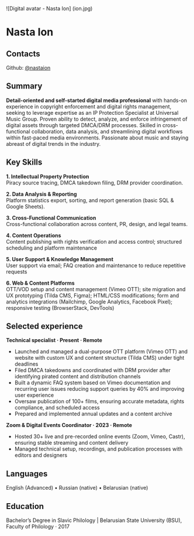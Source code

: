 ![Digital avatar - Nasta Ion] (ion.jpg)

# Nasta Ion

## Contacts
Github: [@nastaion](http://github.com/nastaion/)

## Summary 

__Detail-oriented and self-started digital media professional__ with hands-on experience in copyright enforcement and digital rights management, seeking to leverage expertise as an IP Protection Specialist at Universal Music Group. Proven ability to detect, analyze, and enforce infringement of digital assets through targeted DMCA/DRM processes. Skilled in cross-functional collaboration, data analysis, and streamlining digital workflows within fast-paced media environments. Passionate about music and staying abreast of digital trends in the industry.

## Key Skills
__1. Intellectual Property Protection__  
Piracy source tracing, DMCA takedown filing, DRM provider coordination.

__2. Data Analysis & Reporting__  
Platform statistics export, sorting, and report generation (basic SQL & Google Sheets).

__3. Cross-Functional Communication__  
Cross-functional collaboration across content, PR, design, and legal teams.

__4. Content Operations__  
Сontent publishing with rights verification and access control; structured scheduling and platform maintenance

__5. User Support & Knowledge Management__  
User support via email; FAQ creation and maintenance to reduce repetitive requests

__6. Web & Content Platforms__  
OTT/VOD setup and content management (Vimeo OTT); site migration and UX prototyping (Tilda CMS, Figma); HTML/CSS modifications; form and analytics integrations (Mailchimp, Google Analytics, Facebook Pixel); responsive testing (BrowserStack, DevTools)

## Selected experience

__Technical specialist · Present · Remote__  
+ Launched and managed a dual-purpose OTT platform (Vimeo OTT) and website with custom UX and content structure (Tilda CMS) under tight deadlines
+ Filed DMCA takedowns and coordinated with DRM provider after identifying pirated content and distribution channels
+ Built a dynamic FAQ system based on Vimeo documentation and recurring user issues reducing support queries by 40% and improving user experience
+ Oversaw publication of 100+ films, ensuring accurate metadata, rights compliance, and scheduled access
+ Prepared and implemented annual updates and a content archive

__Zoom & Digital Events Coordinator · 2023 · Remote__  
+ Hosted 30+ live and pre-recorded online events (Zoom, Vimeo, Castr), ensuring stable streaming and content delivery
+ Managed technical setup, recordings, and publication processes with editors and designers

## Languages
English (Advanced) • Russian (native) • Belarusian (native) 

## Education
Bachelor’s Degree in Slavic Philology | Belarusian State University (BSU), Faculty of Philology · 2017
